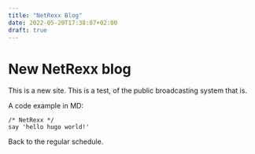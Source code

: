 ```yaml
---
title: "NetRexx Blog"
date: 2022-05-20T17:38:07+02:00
draft: true
---
```

# New NetRexx blog

This is a new site. This is a test, of the public broadcasting system that is.

A code example in MD:
```
/* NetRexx */
say 'hello hugo world!'
```
Back to the regular schedule.

